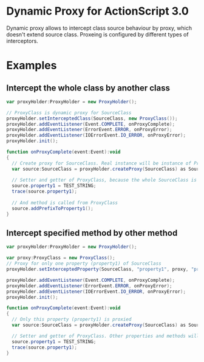 Dynamic Proxy for ActionScript 3.0
=================

Dynamic proxy allows to intercept class source behaviour by proxy, which doesn't extend source class. 
Proxeing is configured by different types of interceptors.

# Examples #
## Intercept the whole class by another class ##
```actionscript
var proxyHolder:ProxyHolder = new ProxyHolder();

// ProxyClass is dynamic proxy for SourceClass
proxyHolder.setInterceptedClass(SourceClass, new ProxyClass());
proxyHolder.addEventListener(Event.COMPLETE, onProxyComplete);
proxyHolder.addEventListener(ErrorEvent.ERROR, onProxyError);
proxyHolder.addEventListener(IOErrorEvent.IO_ERROR, onProxyError);
proxyHolder.init();

function onProxyComplete(event:Event):void
{
  // Create proxy for SourceClass. Real instance will be instance of ProxyClass
  var source:SourceClass = proxyHolder.createProxy(SourceClass) as SourceClass;
  
  // Setter and getter of ProxyClass, because the whole SourceClass is dynamically proxied by ProxyClass
  source.property1 = TEST_STRING;
  trace(source.property1);
  
  // And method is called from ProxyClass
  source.addPrefixToProperty1();
}
```

## Intercept specified method by other method ##
```actionscript
var proxyHolder:ProxyHolder = new ProxyHolder();

var proxy:ProxyClass = new ProxyClass();
// Proxy for only one property (property1) of SourceClass
proxyHolder.setInterceptedProperty(SourceClass, "property1", proxy, "property2");

proxyHolder.addEventListener(Event.COMPLETE, onProxyComplete);
proxyHolder.addEventListener(ErrorEvent.ERROR, onProxyError);
proxyHolder.addEventListener(IOErrorEvent.IO_ERROR, onProxyError);
proxyHolder.init();

function onProxyComplete(event:Event):void
{
  // Only this property (property1) is proxied
  var source:SourceClass = proxyHolder.createProxy(SourceClass) as SourceClass;

  // Setter and getter of ProxyClass. Other properties and methods will be from SourceClass
  source.property1 = TEST_STRING;
  trace(source.property1);
}
```
